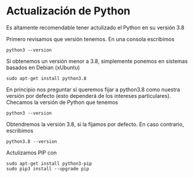 # Actualización de Python

Es altamente recomendable tener actulizado el Python en su versión 3.8

Primero revisamos que versión tenemos. En una consola escribimos

~~~
python3 --version
~~~

Si obtenemos un versión menor a 3.8, simplemente ponemos en sistemas basados en Debian (xUbuntu)

~~~
sudo apt-get install python3.8
~~~

En principio nos preguntar sí queremos fijar a python3.8 como nuestra versión por defecto (esto dependerá de los intereses particulares).
Checamos la versión de Python que tenemos

~~~
python3 --version
~~~

Obtendremos la versión 3.8, si la fijamos por defecto. En caso contrario, escribimos 

~~~
python3.8 --version
~~~
Actulizamos PIP con
~~~
sudo apt-get install python3-pip
sudo pip3 install --upgrade pip
~~~
